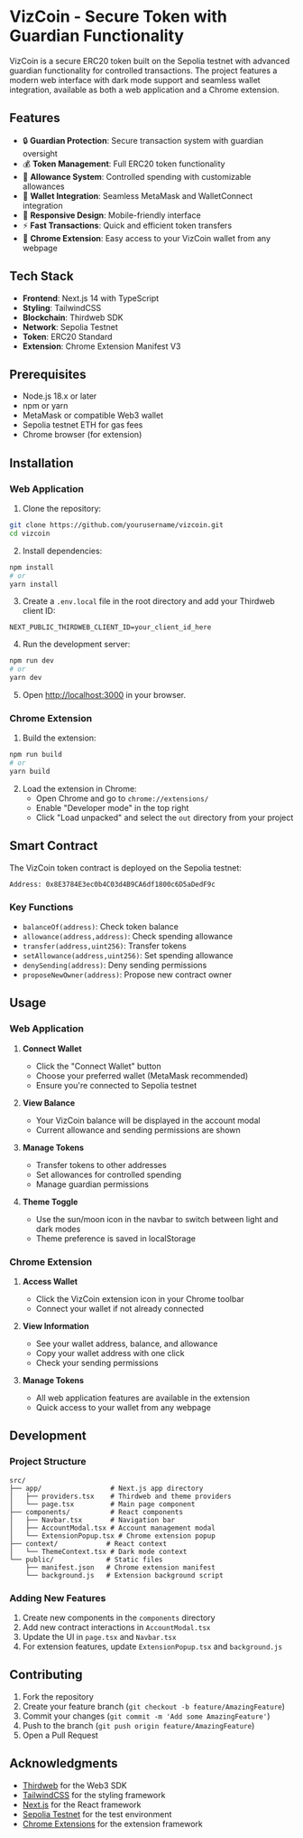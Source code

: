# VizCoin - Secure Token with Guardian Functionality

VizCoin is a secure ERC20 token built on the Sepolia testnet with advanced guardian functionality for controlled transactions. The project features a modern web interface with dark mode support and seamless wallet integration, available as both a web application and a Chrome extension.

## Features

- 🔒 **Guardian Protection**: Secure transaction system with guardian oversight
- 💰 **Token Management**: Full ERC20 token functionality
- 👥 **Allowance System**: Controlled spending with customizable allowances
- 🔗 **Wallet Integration**: Seamless MetaMask and WalletConnect integration
- 📱 **Responsive Design**: Mobile-friendly interface
- ⚡ **Fast Transactions**: Quick and efficient token transfers
- 🔌 **Chrome Extension**: Easy access to your VizCoin wallet from any webpage

## Tech Stack

- **Frontend**: Next.js 14 with TypeScript
- **Styling**: TailwindCSS
- **Blockchain**: Thirdweb SDK
- **Network**: Sepolia Testnet
- **Token**: ERC20 Standard
- **Extension**: Chrome Extension Manifest V3

## Prerequisites

- Node.js 18.x or later
- npm or yarn
- MetaMask or compatible Web3 wallet
- Sepolia testnet ETH for gas fees
- Chrome browser (for extension)

## Installation

### Web Application

1. Clone the repository:
```bash
git clone https://github.com/yourusername/vizcoin.git
cd vizcoin
```

2. Install dependencies:
```bash
npm install
# or
yarn install
```

3. Create a `.env.local` file in the root directory and add your Thirdweb client ID:
```env
NEXT_PUBLIC_THIRDWEB_CLIENT_ID=your_client_id_here
```

4. Run the development server:
```bash
npm run dev
# or
yarn dev
```

5. Open [http://localhost:3000](http://localhost:3000) in your browser.

### Chrome Extension

1. Build the extension:
```bash
npm run build
# or
yarn build
```

2. Load the extension in Chrome:
   - Open Chrome and go to `chrome://extensions/`
   - Enable "Developer mode" in the top right
   - Click "Load unpacked" and select the `out` directory from your project

## Smart Contract

The VizCoin token contract is deployed on the Sepolia testnet:
```
Address: 0x8E3784E3ec0b4C03d4B9CA6df1800c6D5aDedF9c
```

### Key Functions

- `balanceOf(address)`: Check token balance
- `allowance(address,address)`: Check spending allowance
- `transfer(address,uint256)`: Transfer tokens
- `setAllowance(address,uint256)`: Set spending allowance
- `denySending(address)`: Deny sending permissions
- `proposeNewOwner(address)`: Propose new contract owner

## Usage

### Web Application

1. **Connect Wallet**
   - Click the "Connect Wallet" button
   - Choose your preferred wallet (MetaMask recommended)
   - Ensure you're connected to Sepolia testnet

2. **View Balance**
   - Your VizCoin balance will be displayed in the account modal
   - Current allowance and sending permissions are shown

3. **Manage Tokens**
   - Transfer tokens to other addresses
   - Set allowances for controlled spending
   - Manage guardian permissions

4. **Theme Toggle**
   - Use the sun/moon icon in the navbar to switch between light and dark modes
   - Theme preference is saved in localStorage

### Chrome Extension

1. **Access Wallet**
   - Click the VizCoin extension icon in your Chrome toolbar
   - Connect your wallet if not already connected

2. **View Information**
   - See your wallet address, balance, and allowance
   - Copy your wallet address with one click
   - Check your sending permissions

3. **Manage Tokens**
   - All web application features are available in the extension
   - Quick access to your wallet from any webpage

## Development

### Project Structure

```
src/
├── app/                 # Next.js app directory
│   ├── providers.tsx    # Thirdweb and theme providers
│   └── page.tsx         # Main page component
├── components/          # React components
│   ├── Navbar.tsx       # Navigation bar
│   ├── AccountModal.tsx # Account management modal
│   └── ExtensionPopup.tsx # Chrome extension popup
├── context/            # React context
│   └── ThemeContext.tsx # Dark mode context
└── public/             # Static files
    ├── manifest.json   # Chrome extension manifest
    └── background.js   # Extension background script
```

### Adding New Features

1. Create new components in the `components` directory
2. Add new contract interactions in `AccountModal.tsx`
3. Update the UI in `page.tsx` and `Navbar.tsx`
4. For extension features, update `ExtensionPopup.tsx` and `background.js`

## Contributing

1. Fork the repository
2. Create your feature branch (`git checkout -b feature/AmazingFeature`)
3. Commit your changes (`git commit -m 'Add some AmazingFeature'`)
4. Push to the branch (`git push origin feature/AmazingFeature`)
5. Open a Pull Request

## Acknowledgments

- [Thirdweb](https://thirdweb.com/) for the Web3 SDK
- [TailwindCSS](https://tailwindcss.com/) for the styling framework
- [Next.js](https://nextjs.org/) for the React framework
- [Sepolia Testnet](https://sepolia.dev/) for the test environment
- [Chrome Extensions](https://developer.chrome.com/docs/extensions/) for the extension framework
